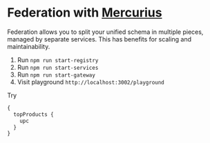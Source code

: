 # Federation with [Mercurius](https://github.com/mercurius-js/mercurius)

Federation allows you to split your unified schema in multiple pieces, managed by separate services. This has benefits for scaling and maintainability.

1. Run `npm run start-registry`
2. Run `npm run start-services`
3. Run `npm run start-gateway`
4. Visit playground `http://localhost:3002/playground`

Try

```graphql
{
  topProducts {
    upc
  }
}
```
